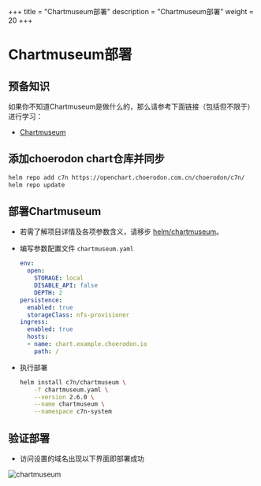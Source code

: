 +++
title = "Chartmuseum部署"
description = "Chartmuseum部署"
weight = 20
+++

# Chartmuseum部署

## 预备知识

如果你不知道Chartmuseum是做什么的，那么请参考下面链接（包括但不限于）进行学习：

- [Chartmuseum](https://github.com/helm/chartmuseum#chartmuseum)

## 添加choerodon chart仓库并同步

```bash
helm repo add c7n https://openchart.choerodon.com.cn/choerodon/c7n/
helm repo update
```

## 部署Chartmuseum

- 若需了解项目详情及各项参数含义，请移步 [helm/chartmuseum](https://github.com/helm/chartmuseum)。
- 编写参数配置文件 `chartmuseum.yaml`

    ```yaml
    env:
      open:
        STORAGE: local
        DISABLE_API: false
        DEPTH: 2
    persistence:
      enabled: true
      storageClass: nfs-provisioner
    ingress:
      enabled: true
      hosts:
      - name: chart.example.choerodon.io
        path: /
    ```

- 执行部署
  
    ```bash
    helm install c7n/chartmuseum \
        -f chartmuseum.yaml \
        --version 2.6.0 \
        --name chartmuseum \
        --namespace c7n-system
    ```

## 验证部署

- 访问设置的域名出现以下界面即部署成功

 ![chartmuseum](/docs/installation-configuration/image/chartmuseum.png)